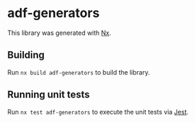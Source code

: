 # adf-generators

This library was generated with [Nx](https://nx.dev).

## Building

Run `nx build adf-generators` to build the library.

## Running unit tests

Run `nx test adf-generators` to execute the unit tests via [Jest](https://jestjs.io).
